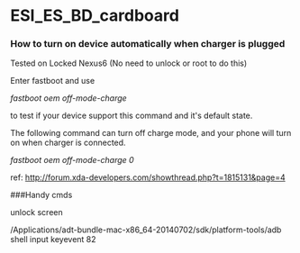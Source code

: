 # ESI_ES_BD_cardboard

### How to turn on device automatically when charger is plugged

Tested on Locked Nexus6 (No need to unlock or root to do this)

Enter fastboot and use

*fastboot oem off-mode-charge*

to test if your device support this command and it's default state.

The following command can turn off charge mode, and your phone will turn on when charger is connected.

*fastboot oem off-mode-charge 0*

ref: http://forum.xda-developers.com/showthread.php?t=1815131&page=4

###Handy cmds

unlock screen

/Applications/adt-bundle-mac-x86_64-20140702/sdk/platform-tools/adb shell input keyevent 82
